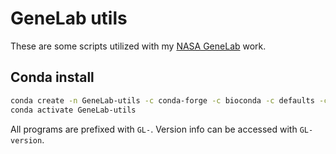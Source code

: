 # GeneLab utils

These are some scripts utilized with my [NASA GeneLab](https://genelab.nasa.gov/) work. 

## Conda install

```bash
conda create -n GeneLab-utils -c conda-forge -c bioconda -c defaults -c astrobiomike genelab-utils
conda activate GeneLab-utils
```

All programs are prefixed with `GL-`. Version info can be accessed with `GL-version`.
